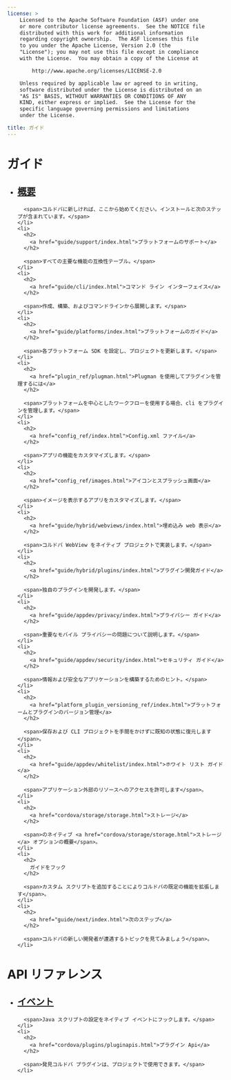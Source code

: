 ```yaml
---
license: >
    Licensed to the Apache Software Foundation (ASF) under one
    or more contributor license agreements.  See the NOTICE file
    distributed with this work for additional information
    regarding copyright ownership.  The ASF licenses this file
    to you under the Apache License, Version 2.0 (the
    "License"); you may not use this file except in compliance
    with the License.  You may obtain a copy of the License at

        http://www.apache.org/licenses/LICENSE-2.0

    Unless required by applicable law or agreed to in writing,
    software distributed under the License is distributed on an
    "AS IS" BASIS, WITHOUT WARRANTIES OR CONDITIONS OF ANY
    KIND, either express or implied.  See the License for the
    specific language governing permissions and limitations
    under the License.

title: ガイド
---
```


<div id="old-home">
  <h1>
    ガイド
  </h1>

  <ul>
    <li>
      <h2>
        <a href="guide/overview/index.html">概要</a>
      </h2>

      <span>コルドバに新しければ、ここから始めてください。インストールと次のステップが含まれています。</span>
    </li>
    <li>
      <h2>
        <a href="guide/support/index.html">プラットフォームのサポート</a>
      </h2>

      <span>すべての主要な機能の互換性テーブル。</span>
    </li>
    <li>
      <h2>
        <a href="guide/cli/index.html">コマンド ライン インターフェイス</a>
      </h2>

      <span>作成、構築、およびコマンドラインから展開します。</span>
    </li>
    <li>
      <h2>
        <a href="guide/platforms/index.html">プラットフォームのガイド</a>
      </h2>

      <span>各プラットフォーム SDK を設定し、プロジェクトを更新します。</span>
    </li>
    <li>
      <h2>
        <a href="plugin_ref/plugman.html">Plugman を使用してプラグインを管理するには</a>
      </h2>

      <span>プラットフォームを中心としたワークフローを使用する場合、cli をプラグインを管理します。</span>
    </li>
    <li>
      <h2>
        <a href="config_ref/index.html">Config.xml ファイル</a>
      </h2>

      <span>アプリの機能をカスタマイズします。</span>
    </li>
    <li>
      <h2>
        <a href="config_ref/images.html">アイコンとスプラッシュ画面</a>
      </h2>

      <span>イメージを表示するアプリをカスタマイズします。</span>
    </li>
    <li>
      <h2>
        <a href="guide/hybrid/webviews/index.html">埋め込み web 表示</a>
      </h2>

      <span>コルドバ WebView をネイティブ プロジェクトで実装します。</span>
    </li>
    <li>
      <h2>
        <a href="guide/hybrid/plugins/index.html">プラグイン開発ガイド</a>
      </h2>

      <span>独自のプラグインを開発します。</span>
    </li>
    <li>
      <h2>
        <a href="guide/appdev/privacy/index.html">プライバシー ガイド</a>
      </h2>

      <span>重要なモバイル プライバシーの問題について説明します。</span>
    </li>
    <li>
      <h2>
        <a href="guide/appdev/security/index.html">セキュリティ ガイド</a>
      </h2>

      <span>情報および安全なアプリケーションを構築するためのヒント。</span>
    </li>
    <li>
      <h2>
        <a href="platform_plugin_versioning_ref/index.html">プラットフォームとプラグインのバージョン管理</a>
      </h2>

      <span>保存および CLI プロジェクトを手間をかけずに既知の状態に復元します</span>。
    </li>
    <li>
      <h2>
        <a href="guide/appdev/whitelist/index.html">ホワイト リスト ガイド</a>
      </h2>

      <span>アプリケーション外部のリソースへのアクセスを許可します</span>。
    </li>
    <li>
      <h2>
        <a href="cordova/storage/storage.html">ストレージ</a>
      </h2>

      <span>のネイティブ <a href="cordova/storage/storage.html">ストレージ</a> オプションの概要</span>。
    </li>
    <li>
      <h2>
        ガイドをフック
      </h2>

      <span>カスタム スクリプトを追加することによりコルドバの既定の機能を拡張します</span>。
    </li>
    <li>
      <h2>
        <a href="guide/next/index.html">次のステップ</a>
      </h2>

      <span>コルドバの新しい開発者が遭遇するトピックを見てみましょう</span>。
    </li>
  </ul>

  <h1>
    API リファレンス
  </h1>

  <ul>
    <li>
      <h2>
        <a href="cordova/events/events.html">イベント</a>
      </h2>

      <span>Java スクリプトの設定をネイティブ イベントにフックします。</span>
    </li>
    <li>
      <h2>
        <a href="cordova/plugins/pluginapis.html">プラグイン Api</a>
      </h2>

      <span>発見コルドバ プラグインは、プロジェクトで使用できます。</span>
    </li>
  </ul>
</div>
